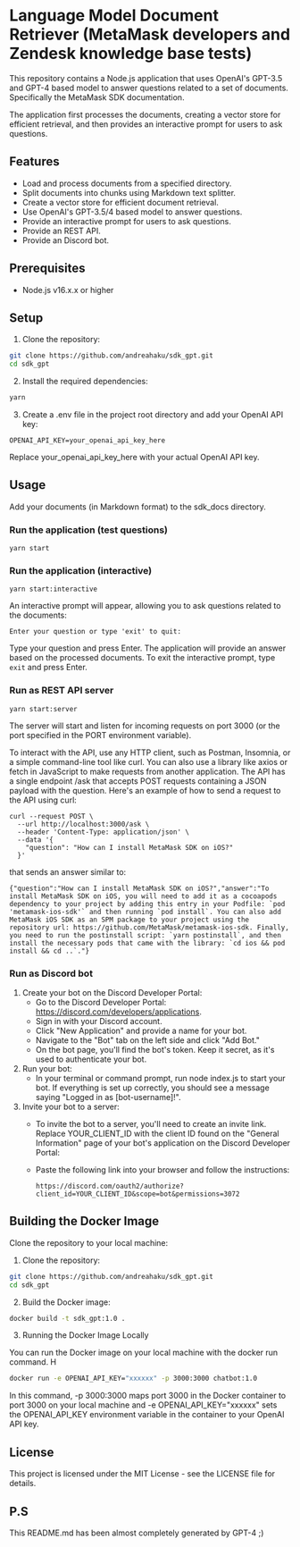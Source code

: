 # Language Model Document Retriever (MetaMask developers and Zendesk knowledge base tests)

This repository contains a Node.js application that uses OpenAI's GPT-3.5 and GPT-4 based model to answer questions related to a set of documents. Specifically the MetaMask SDK documentation.

The application first processes the documents, creating a vector store for efficient retrieval, and then provides an interactive prompt for users to ask questions.

## Features

- Load and process documents from a specified directory.
- Split documents into chunks using Markdown text splitter.
- Create a vector store for efficient document retrieval.
- Use OpenAI's GPT-3.5/4 based model to answer questions.
- Provide an interactive prompt for users to ask questions.
- Provide an REST API.
- Provide an Discord bot.

## Prerequisites

- Node.js v16.x.x or higher

## Setup

1. Clone the repository:

```bash
git clone https://github.com/andreahaku/sdk_gpt.git
cd sdk_gpt
```

2. Install the required dependencies:

```bash
yarn
```

3. Create a .env file in the project root directory and add your OpenAI API key:

```
OPENAI_API_KEY=your_openai_api_key_here
```

Replace your_openai_api_key_here with your actual OpenAI API key.

## Usage

Add your documents (in Markdown format) to the sdk_docs directory.

### Run the application (test questions)

```
yarn start
```

### Run the application (interactive)

```
yarn start:interactive
```

An interactive prompt will appear, allowing you to ask questions related to the documents:

```
Enter your question or type 'exit' to quit:
```

Type your question and press Enter. The application will provide an answer based on the processed documents. To exit the interactive prompt, type `exit` and press Enter.

### Run as REST API server

```
yarn start:server
```

The server will start and listen for incoming requests on port 3000 (or the port specified in the PORT environment variable).

To interact with the API, use any HTTP client, such as Postman, Insomnia, or a simple command-line tool like curl. You can also use a library like axios or fetch in JavaScript to make requests from another application.
The API has a single endpoint /ask that accepts POST requests containing a JSON payload with the question. Here's an example of how to send a request to the API using curl:

```
curl --request POST \
  --url http://localhost:3000/ask \
  --header 'Content-Type: application/json' \
  --data '{
    "question": "How can I install MetaMask SDK on iOS?"
  }'
```

that sends an answer similar to:

```
{"question":"How can I install MetaMask SDK on iOS?","answer":"To install MetaMask SDK on iOS, you will need to add it as a cocoapods dependency to your project by adding this entry in your Podfile: `pod 'metamask-ios-sdk'` and then running `pod install`. You can also add MetaMask iOS SDK as an SPM package to your project using the repository url: https://github.com/MetaMask/metamask-ios-sdk. Finally, you need to run the postinstall script: `yarn postinstall`, and then install the necessary pods that came with the library: `cd ios && pod install && cd ..`."}
```

### Run as Discord bot

1. Create your bot on the Discord Developer Portal:
   - Go to the Discord Developer Portal: <https://discord.com/developers/applications>.
   - Sign in with your Discord account.
   - Click "New Application" and provide a name for your bot.
   - Navigate to the "Bot" tab on the left side and click "Add Bot."
   - On the bot page, you'll find the bot's token. Keep it secret, as it's used to authenticate your bot.
2. Run your bot:
   - In your terminal or command prompt, run node index.js to start your bot. If everything is set up correctly, you should see a message saying "Logged in as [bot-username]!".
3. Invite your bot to a server:
   - To invite the bot to a server, you'll need to create an invite link. Replace YOUR_CLIENT_ID with the client ID found on the "General Information" page of your bot's application on the Discord Developer Portal:
   - Paste the following link into your browser and follow the instructions:

     ```
     https://discord.com/oauth2/authorize?client_id=YOUR_CLIENT_ID&scope=bot&permissions=3072
     ```

## Building the Docker Image

Clone the repository to your local machine:

1. Clone the repository:

```bash
git clone https://github.com/andreahaku/sdk_gpt.git
cd sdk_gpt
```

2. Build the Docker image:

```bash
docker build -t sdk_gpt:1.0 .
```

3. Running the Docker Image Locally

You can run the Docker image on your local machine with the docker run command. H

```bash
docker run -e OPENAI_API_KEY="xxxxxx" -p 3000:3000 chatbot:1.0
```

In this command, -p 3000:3000 maps port 3000 in the Docker container to port 3000 on your local machine and -e OPENAI_API_KEY="xxxxxx" sets the OPENAI_API_KEY environment variable in the container to your OpenAI API key.

## License

This project is licensed under the MIT License - see the LICENSE file for details.

## P.S

This README.md has been almost completely generated by GPT-4 ;)
